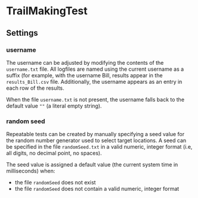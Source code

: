 # TrailMakingTest


## Settings

### username

  The username can be adjusted by modifying the contents of the `username.txt`
  file. All logfiles are named using the current username as a suffix (for
  example, with the username Bill, results appear in the `results_Bill.csv`
  file. Additionally, the username appears as an entry in each row of the
  results.

  When the file `username.txt` is not present, the username falls back to the
  default value `""` (a literal empty string).

### random seed

  Repeatable tests can be created by manually specifying a seed value for the
  random number generator used to select target locations. A seed can be
  specified in the file `randomSeed.txt` in a valid numeric, integer format
  (i.e, all digits, no decimal point, no spaces).

  The seed value is assigned a default value (the current system time in
  milliseconds) when:

  - the file `randomSeed` does not exist
  - the file `randomSeed` does not contain a valid numeric, integer format
